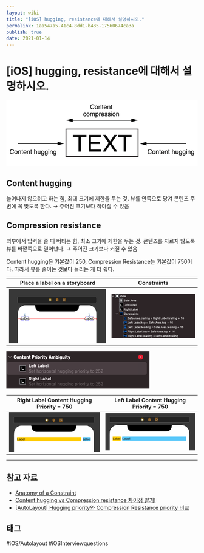 ```yaml
---
layout: wiki
title: "[iOS] hugging, resistance에 대해서 설명하시오."
permalink: 1aa547a5-41c4-8dd1-b435-17560674ca3a
publish: true
date: 2021-01-14
---
```


# \[iOS] hugging, resistance에 대해서 설명하시오.

![hugging resistance](/assets/image/hugging-resistance.png)

## Content hugging

늘어나지 않으려고 하는 힘, 최대 크기에 제한을 두는 것. 뷰를 안쪽으로 당겨 콘텐츠 주변에 꼭 맞도록 한다. 
→ 주어진 크기보다 작아질 수 있음

## Compression resistance

외부에서 압력을 줄 때 버티는 힘, 최소 크기에 제한을 두는 것. 콘텐츠를 자르지 않도록 뷰를 바깥쪽으로 밀어낸다.
→ 주어진 크기보다 커질 수 있음

Content hugging은 기본값이 250, Compression Resistance는 기본값이 750이다. 따라서 뷰를 줄이는 것보다 늘리는 게 더 쉽다.

| Place a label on a storyboard | Constraints |
| ----------------------------- | ----------- |
| ![Place a label on a storyboard](/assets/image/storyboard.png) | ![Constraints](/assets/image/constraint.png) |

![Error](/assets/image/error.png)

| Right Label Content Hugging Priority = 750 | Left Label Content Hugging Priority = 750 | 
| ------------------------------------------ | ------------------------------------ |
| ![Right Label Content Hugging Priority = 750](/assets/image/rightLabel.png) | ![Left Label Content Hugging Priority = 750](/assets/image/leftLabel.png) |

---

## 참고 자료

- [Anatomy of a Constraint](https://developer.apple.com/library/archive/documentation/UserExperience/Conceptual/AutolayoutPG/AnatomyofaConstraint.html#//apple_ref/doc/uid/TP40010853-CH9-SW21)
- [Content hugging vs Compression resistance 차이점 알기!](https://ontheswift.tistory.com/21)
- [[AutoLayout] Hugging priority와 Compression Resistance priority 비교](https://eunjin3786.tistory.com/43)

## 태그

#iOS/Autolayout #iOSInterviewquestions